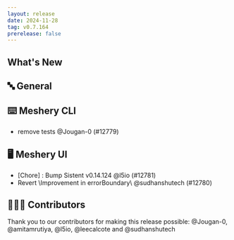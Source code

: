 ```yaml
---
layout: release
date: 2024-11-28
tag: v0.7.164
prerelease: false
---
```


## What's New
## 🔤 General
## ⌨️ Meshery CLI

- remove tests  @Jougan-0 (#12779)

## 🖥 Meshery UI

- [Chore] : Bump Sistent v0.14.124 @l5io (#12781)
- Revert \Improvement in errorBoundary\ @sudhanshutech (#12780)

## 👨🏽‍💻 Contributors

Thank you to our contributors for making this release possible:
@Jougan-0, @amitamrutiya, @l5io, @leecalcote and @sudhanshutech

